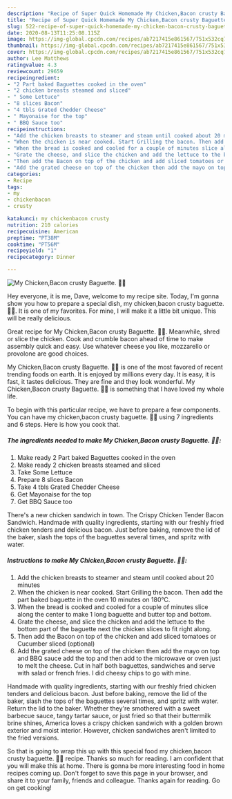 ```yaml
---
description: "Recipe of Super Quick Homemade My Chicken,Bacon crusty Baguette. 🤗🤗"
title: "Recipe of Super Quick Homemade My Chicken,Bacon crusty Baguette. 🤗🤗"
slug: 522-recipe-of-super-quick-homemade-my-chicken-bacon-crusty-baguette
date: 2020-08-13T11:25:08.115Z
image: https://img-global.cpcdn.com/recipes/ab7217415e861567/751x532cq70/my-chickenbacon-crusty-baguette-🤗🤗-recipe-main-photo.jpg
thumbnail: https://img-global.cpcdn.com/recipes/ab7217415e861567/751x532cq70/my-chickenbacon-crusty-baguette-🤗🤗-recipe-main-photo.jpg
cover: https://img-global.cpcdn.com/recipes/ab7217415e861567/751x532cq70/my-chickenbacon-crusty-baguette-🤗🤗-recipe-main-photo.jpg
author: Lee Matthews
ratingvalue: 4.3
reviewcount: 29659
recipeingredient:
- "2 Part baked Baguettes cooked in the oven"
- "2 chicken breasts steamed and sliced"
- " Some Lettuce"
- "8 slices Bacon"
- "4 tbls Grated Chedder Cheese"
- " Mayonaise for the top"
- " BBQ Sauce too"
recipeinstructions:
- "Add the chicken breasts to steamer and steam until cooked about 20 minutes"
- "When the chicken is near cooked. Start Grilling the bacon. Then add the part baked baguette in the oven 10 minutes on 180°C."
- "When the bread is cooked and cooled for a couple of minutes slice along the center to make 1 long baguette and butter top and bottom."
- "Grate the cheese, and slice the chicken and add the lettuce to the bottom part of the baguette next the chicken slices to fit right along."
- "Then add the Bacon on top of the chicken and add sliced tomatoes or Cucumber sliced (optional)"
- "Add the grated cheese on top of the chicken then add the mayo on top and BBQ sauce add the top and then add to the microwave or oven just to melt the cheese. Cut in half both baguettes, sandwiches and serve with salad or french fries. I did cheesy chips to go with mine."
categories:
- Recipe
tags:
- my
- chickenbacon
- crusty

katakunci: my chickenbacon crusty 
nutrition: 210 calories
recipecuisine: American
preptime: "PT38M"
cooktime: "PT56M"
recipeyield: "1"
recipecategory: Dinner

---
```



![My Chicken,Bacon crusty Baguette. 🤗🤗](https://img-global.cpcdn.com/recipes/ab7217415e861567/751x532cq70/my-chickenbacon-crusty-baguette-🤗🤗-recipe-main-photo.jpg)

Hey everyone, it is me, Dave, welcome to my recipe site. Today, I'm gonna show you how to prepare a special dish, my chicken,bacon crusty baguette. 🤗🤗. It is one of my favorites. For mine, I will make it a little bit unique. This will be really delicious.

Great recipe for My Chicken,Bacon crusty Baguette. 🤗🤗. Meanwhile, shred or slice the chicken. Cook and crumble bacon ahead of time to make assembly quick and easy. Use whatever cheese you like, mozzarello or provolone are good choices.

My Chicken,Bacon crusty Baguette. 🤗🤗 is one of the most favored of recent trending foods on earth. It is enjoyed by millions every day. It is easy, it is fast, it tastes delicious. They are fine and they look wonderful. My Chicken,Bacon crusty Baguette. 🤗🤗 is something that I have loved my whole life.


To begin with this particular recipe, we have to prepare a few components. You can have my chicken,bacon crusty baguette. 🤗🤗 using 7 ingredients and 6 steps. Here is how you cook that.

<!--inarticleads1-->

##### The ingredients needed to make My Chicken,Bacon crusty Baguette. 🤗🤗:

1. Make ready 2 Part baked Baguettes cooked in the oven
1. Make ready 2 chicken breasts steamed and sliced
1. Take  Some Lettuce
1. Prepare 8 slices Bacon
1. Take 4 tbls Grated Chedder Cheese
1. Get  Mayonaise for the top
1. Get  BBQ Sauce too


There&#39;s a new chicken sandwich in town. The Crispy Chicken Tender Bacon Sandwich. Handmade with quality ingredients, starting with our freshly fried chicken tenders and delicious bacon. Just before baking, remove the lid of the baker, slash the tops of the baguettes several times, and spritz with water. 

<!--inarticleads2-->

##### Instructions to make My Chicken,Bacon crusty Baguette. 🤗🤗:

1. Add the chicken breasts to steamer and steam until cooked about 20 minutes
1. When the chicken is near cooked. Start Grilling the bacon. Then add the part baked baguette in the oven 10 minutes on 180°C.
1. When the bread is cooked and cooled for a couple of minutes slice along the center to make 1 long baguette and butter top and bottom.
1. Grate the cheese, and slice the chicken and add the lettuce to the bottom part of the baguette next the chicken slices to fit right along.
1. Then add the Bacon on top of the chicken and add sliced tomatoes or Cucumber sliced (optional)
1. Add the grated cheese on top of the chicken then add the mayo on top and BBQ sauce add the top and then add to the microwave or oven just to melt the cheese. Cut in half both baguettes, sandwiches and serve with salad or french fries. I did cheesy chips to go with mine.


Handmade with quality ingredients, starting with our freshly fried chicken tenders and delicious bacon. Just before baking, remove the lid of the baker, slash the tops of the baguettes several times, and spritz with water. Return the lid to the baker. Whether they&#39;re smothered with a sweet barbecue sauce, tangy tartar sauce, or just fried so that their buttermilk brine shines, America loves a crispy chicken sandwich with a golden brown exterior and moist interior. However, chicken sandwiches aren&#39;t limited to the fried versions. 

So that is going to wrap this up with this special food my chicken,bacon crusty baguette. 🤗🤗 recipe. Thanks so much for reading. I am confident that you will make this at home. There is gonna be more interesting food in home recipes coming up. Don't forget to save this page in your browser, and share it to your family, friends and colleague. Thanks again for reading. Go on get cooking!
